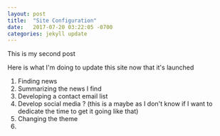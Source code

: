 ```yaml
---
layout: post
title:  "Site Configuration"
date:   2017-07-20 03:22:05 -0700
categories: jekyll update
---
```

This is my second post

Here is what I'm doing to update this site now that it's launched

1) Finding news
2) Summarizing the news I find
3) Developing a contact email list
4) Develop social media ? (this is a maybe as I don't know if I want to dedicate
the time to get it going like that)
5) Changing the theme
6)
